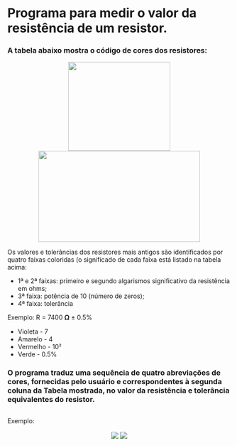 # Programa para medir o valor da resistência de um resistor.

### A tabela abaixo mostra o código de cores dos resistores:

<div align="center">
  <img align="center" height="200" width="230" src="https://user-images.githubusercontent.com/104150753/209398976-8108e10e-2cd2-4f25-8905-7c0960391b8c.png"/>
  <img align="center" height="205" width="364" src="https://user-images.githubusercontent.com/104150753/209398996-7d026f9c-9b74-478a-b78b-82123071ad44.png"/>
</div>

<p>Os valores e tolerâncias dos resistores mais antigos são identificados por quatro faixas coloridas (o significado de cada faixa está listado na tabela acima:</p>

- 1ª e 2ª faixas: primeiro e segundo algarismos significativo da resistência em ohms;
- 3ª faixa: potência de 10 (número de zeros);
- 4ª faixa: tolerância

Exemplo: R = 7400 𝛀 ± 0.5%
- Violeta - 7
- Amarelo - 4
- Vermelho - 10²
- Verde - 0.5%

### O programa traduz uma sequência de quatro abreviações de cores, fornecidas pelo usuário e correspondentes à segunda coluna da Tabela mostrada, no valor da resistência e tolerância equivalentes do resistor.
##

Exemplo: 

<p align = "center">
<img align="center" src="https://user-images.githubusercontent.com/104150753/209400440-ee61d963-c901-4892-bcd4-af1691903bed.png"/>
<img align="center" src="https://user-images.githubusercontent.com/104150753/209400447-1013a915-e7d0-4d19-8e2b-0080ea81f6b6.png"/>
</p>

